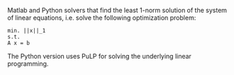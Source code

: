 Matlab and Python solvers that find the least 1-norm solution of the system of
linear equations, i.e. solve the following optimization problem:
```
min. ||x||_1
s.t.
A x = b
```

The Python version uses PuLP for solving the underlying linear programming.
